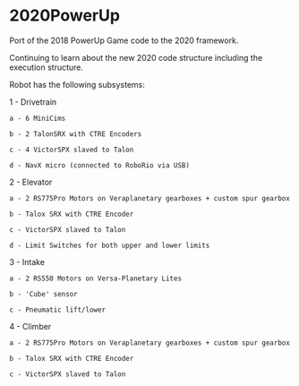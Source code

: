 # 2020PowerUp
Port of the 2018 PowerUp Game code to the 2020 framework.

Continuing to learn about the new 2020 code structure including the execution structure.

Robot has the following subsystems:

1 - Drivetrain

    a - 6 MiniCims
  
    b - 2 TalonSRX with CTRE Encoders 
  
    c - 4 VictorSPX slaved to Talon
  
    d - NavX micro (connected to RoboRio via USB)

2 - Elevator

    a - 2 RS775Pro Motors on Veraplanetary gearboxes + custom spur gearbox
  
    b - Talox SRX with CTRE Encoder
  
    c - VictorSPX slaved to Talon
  
    d - Limit Switches for both upper and lower limits

3 - Intake

    a - 2 RS550 Motors on Versa-Planetary Lites
  
    b - 'Cube' sensor
  
    c - Pneumatic lift/lower 

4 - Climber

    a - 2 RS775Pro Motors on Veraplanetary gearboxes + custom spur gearbox
  
    b - Talox SRX with CTRE Encoder
  
    c - VictorSPX slaved to Talon
